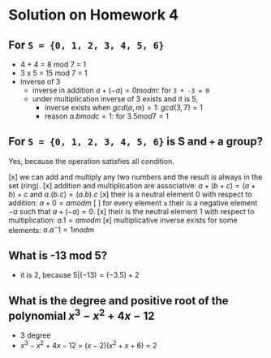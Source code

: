 # Solution on Homework 4

## For `S = {0, 1, 2, 3, 4, 5, 6}`

- 4 + 4 = 8 mod 7 = 1
- 3 x 5 = 15 mod 7 = 1
- inverse of 3
	* inverse in addition $a + (-a) = 0 mod m$: for `3 + -3 = 0`
	* under multiplication inverse of 3 exists and it is 5, 
		- inverse exists when $gcd(a,m) = 1$: $gcd(3,7) = 1$
		- reason $a . b mod c = 1$: for $3 . 5 mod 7 = 1$

## For `S = {0, 1, 2, 3, 4, 5, 6}` is S and `+` a group?

Yes, because the operation satisfies all condition.

[x] we can add and multiply any two numbers and the result is always in the set (ring).
[x] addition and multiplication are associative: $a + (b + c) = (a + b) + c$ and $a . (b . c) = (a . b) . c$ 
[x] their is a neutral element 0 with respect to addition: $a + 0 = a mod m$
[ ] for every element `a` their is a negative element $-a$ such that $a + (-a) = 0$.
[x] their is the neutral element 1 with respect to multiplication: $a . 1 = a mod m$
[x] multiplicative inverse exists for some elements: $a . a^-1 = 1 mod m$

## What is -13 mod 5?

- it is 2, because $5 | (-13) = (-3 . 5) + 2$

## What is the degree and positive root of the polynomial $x^3 - x^2 + 4x - 12$

- 3 degree
- $x^3 - x^2 + 4x - 12$ = $(x - 2)(x^2 + x + 6)$ = 2
